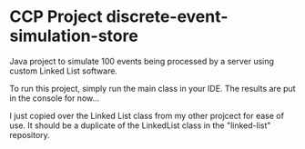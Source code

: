 CCP Project
discrete-event-simulation-store
================================

Java project to simulate 100 events being processed by a server using custom Linked List software.


To run this project, simply run the main class in your IDE. The results are put in the console for now...

I just copied over the Linked List class from my other projcect for ease of use. It should be a duplicate of the LinkedList class in the "linked-list" repository.
